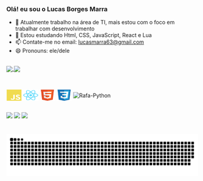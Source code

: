 ### Olá! eu sou o Lucas Borges Marra

- 🔭 Atualmente trabalho na área de TI, mais estou com o foco em trabalhar com desenvolvimento
- 🌱 Estou estudando Html, CSS, JavaScript, React e Lua
- 📫 Contate-me no email: lucasmarra63@gmail.com
- 😄 Pronouns: ele/dele

##

<div>
  <a href="https://github.com/LucasBM4rra">
    <img height=190em align="center" src="https://github-readme-stats.vercel.app/api?username=LucasBM4rra&show_icons=true&theme=highcontrast" />
  </a>
  <a href="https://github.com/LucasBM4rra">
    <img height=190em align="center" src="https://github-readme-stats.vercel.app/api/top-langs?username=LucasBM4rra&layout=compact&card_width=320&theme=highcontrast&langs_count=20" />
  </a> 
</div>

##

<div style="display: inline_block"><br>
  <img align="center" alt="Rafa-Js" height="30" width="40" src="https://raw.githubusercontent.com/devicons/devicon/master/icons/javascript/javascript-plain.svg">
  <img align="center" alt="Rafa-React" height="30" width="40" src="https://raw.githubusercontent.com/devicons/devicon/master/icons/react/react-original.svg">
  <img align="center" alt="Rafa-HTML" height="30" width="40" src="https://raw.githubusercontent.com/devicons/devicon/master/icons/html5/html5-original.svg">
  <img align="center" alt="Rafa-CSS" height="30" width="40" src="https://raw.githubusercontent.com/devicons/devicon/master/icons/css3/css3-original.svg">
  <img align="center" alt="Rafa-Python" height="30" width="40" src="https://cdn.jsdelivr.net/gh/devicons/devicon@latest/icons/lua/lua-original.svg">
</div>

  ##

<div> 
  <a href="https://www.instagram.com/lucas_borges1514/" target="_blank"><img src="https://img.shields.io/badge/-Instagram-%23E4405F?style=for-the-badge&logo=instagram&logoColor=white" target="_blank"></a>
  <a href = "lucasmarra63@gmail.com"><img src="https://img.shields.io/badge/-Gmail-%23333?style=for-the-badge&logo=gmail&logoColor=white" target="_blank"></a>
  <a href="https://www.linkedin.com/in/lucasborges1315/" target="_blank"><img src="https://img.shields.io/badge/-LinkedIn-%230077B5?style=for-the-badge&logo=linkedin&logoColor=white" target="_blank"></a> 
  
</div>

#

<div>
 <picture>
  <source media="(prefers-color-scheme: dark)" srcset="https://raw.githubusercontent.com/LucasBM4rra/LucasBM4rra/output/github-contribution-grid-snake-dark.svg">
  <source media="(prefers-color-scheme: light)" srcset="https://raw.githubusercontent.com/LucasBM4rra/LucasBM4rra/output/github-contribution-grid-snake.svg">
  <img alt="github contribution grid snake animation" src="https://raw.githubusercontent.com/LucasBM4rra/LucasBM4rra/output/github-contribution-grid-snake.svg">
</picture>
</div>

#

